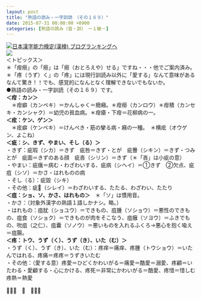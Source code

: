 ```yaml
---
layout: post
title: "熟語の読み・一字訓読　（その１６９）"
date: 2015-07-31 00:00:00 +0900
categories: [熟語の読み（音・訓）　ー１級－]
---
```


[![](/syuusyuu9701/assets/images/熟語の読み・一字訓読-（その１６９）-br_c_3028_1.gif)](http://blog.with2.net/link.php?1659096:3028 "日本漢字能力検定(漢検) ブログランキングへ")[日本漢字能力検定(漢検) ブログランキングへ](http://blog.with2.net/link.php?1659096:3028)  
![](/syuusyuu9701/assets/images/熟語の読み・一字訓読-（その１６９）-8b64f99d3f788311cb9eebb776ac7e69.jpg)  
＜トピックス＞  
＊「疳癆」の「癆」は「癆（おとろえや）せる」ですね・・・他でご案内済み。  
＊「疼（うず）く」の「疼」には現行訓読み以外に「愛する」なんて意味があるなんて驚き！！でも、感覚的になんとなく理解できないでもないか。  
●熟語の読み・一字訓読（その１６９）です。  
**＜疳：カン＞**  
　＊疳癖（カンペキ）＝かんしゃく＝癇癪。＊疳癆（カンロウ）＊疳積（カンセキ・カンシャク）＝幼児の貧血病。＊疳瘡・下疳＝花柳病の一。  
**＜痃：ケン、ゲン＞**  
　＊痃癖（ケンペキ）＝けんぺき・筋の攣る病・癪の一種。　＊横痃（オウゲン、よこね）  
**＜疵：シ、きず、やまい、そし（る）＞**  
・きず：疵瑕（シカ）＝きず　疵咎＝きず・とが　疵釁（シキン）＝きず・つみとが　疵面＝きずのある顔　疵吝（シリン）＝きず（＊「吝」は小疵の意）　  
・やまい：疵癘＝病む・わざわいする、疵病（シヘイ）＝①きず　②欠点、疵疽（シソ）＝かさ・はれものの病  
・そし（る）：疵毀（シキ）  
・その他：疵（シレイ）＝わざわいする、たたる、わざわい、たたり  
**＜疽：ショ、ソ、かさ、はれもの＞**　＊「ソ」は慣用音。  
・かさ：（対象外漢字の熟語１語しかナシ。略。）  
・はれもの：疽肬（ショユウ）＝できもの、疽腫（ソショウ）＝悪性のできもの、疽食（ソショク）＝できものが肉をそこなう、疽癰（ソヨウ）＝ふきでもの、吮疽（之仁）、疽囊（ソノウ）＝悪いものを入れるふくろ→悪心を抱く喩え＝疽腸。  
**＜疼：トウ、うず（く）、うず（き）、いた（む）＞**  
・うず（く）、うず（き）、いた（む）：疼痒＝痛痒、疼腫（トウショウ）＝いたんではれる、疼痛＝疼疼＝うずきいたむ  
・その他：（愛する意）疼愛＝ひどくかわいがる＝痛愛＝酷愛＝溺愛、疼顧＝いたわる・愛顧する・心にかける、疼死＝非常にかわいがる＝酷愛、疼惜＝惜しむ　疼熱＝熱愛  
  
👋👋👋　🐑　👋👋👋  
